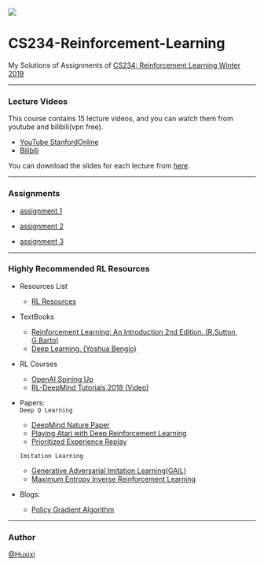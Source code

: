 ![](https://github.com/Huixxi/CS234-Reinforcement-Learning-Winter-2019/blob/master/rl_images/Cover.jpg)
# CS234-Reinforcement-Learning
My Solutions of Assignments of [CS234: Reinforcement Learning Winter 2019](http://web.stanford.edu/class/cs234/index.html)
***
### Lecture Videos
This course contains 15 lecture videos, and you can watch them from youtube and bilibili(vpn free).
* [YouTube StanfordOnline](https://www.youtube.com/playlist?list=PLoROMvodv4rOSOPzutgyCTapiGlY2Nd8u)
* [Bilibili](https://www.bilibili.com/video/av47812079?from=search&seid=3645116309541169863)  

You can download the slides for each lecture from [here](http://web.stanford.edu/class/cs234/schedule.html).

***
### Assignments
* [assignment 1](https://github.com/Huixxi/CS234-Reinforcement-Learning-Winter-2019/tree/master/assignment%201)

* [assignment 2](https://github.com/Huixxi/CS234-Reinforcement-Learning-Winter-2019/tree/master/assignment%202)

* [assignment 3](https://github.com/Huixxi/CS234-Reinforcement-Learning-Winter-2019/tree/master/assignment%203)

***
### Highly Recommended RL Resources
* Resources List
  * [RL Resources](https://docs.google.com/document/d/1frWabYtrRE4_Ak2fhcNtk7U-ujtU5Aq762Nq-Ryi9A8/edit)
* TextBooks
  * [Reinforcement Learning: An Introduction 2nd Edition. (R.Sutton, G.Barto)](http://incompleteideas.net/book/the-book-2nd.html)
  * [Deep Learning. (Yoshua Bengio)](http://www.deeplearningbook.org/)

* RL Courses
  * [OpenAI Spining Up](https://spinningup.openai.com/en/latest/)
  * [RL-DeepMind Tutorials 2018 (Video)](https://www.youtube.com/playlist?list=PLTrPwBmRciYBs4a8qQVuFz3zByUqqoStG)

* Papers:  
  `Deep Q Learning`
  * [DeepMind Nature Paper](https://storage.googleapis.com/deepmind-data/assets/papers/DeepMindNature14236Paper.pdf)
  * [Playing Atari with Deep Reinforcement Learning](https://www.cs.toronto.edu/~vmnih/docs/dqn.pdf)
  * [Prioritized Experience Replay](https://arxiv.org/pdf/1511.05952.pdf)  
  
  `Imitation Learning`
  * [Generative Adversarial Imitation Learning(GAIL)](https://arxiv.org/pdf/1606.03476.pdf)
  * [Maximum Entropy Inverse Reinforcement Learning](https://www.aaai.org/Papers/AAAI/2008/AAAI08-227.pdf)
  
* Blogs:
  * [Policy Gradient Algorithm](https://lilianweng.github.io/lil-log/2018/04/08/policy-gradient-algorithms.html)

***
### Author
[@Huxixi](https://github.com/Huixxi)
  
  

